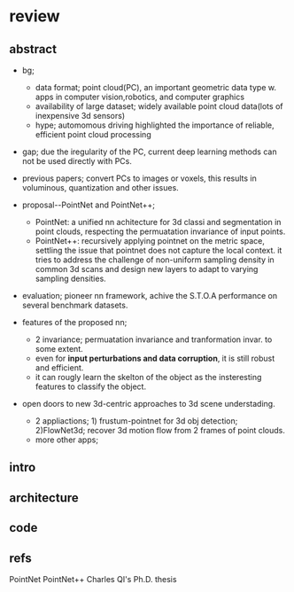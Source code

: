 # review
## abstract
- bg;
  - data format; point cloud(PC), an important geometric data type w. apps in computer vision,robotics, and computer graphics
  - availability of large dataset; widely available point cloud data(lots of inexpensive 3d sensors)
  - hype; automomous driving highlighted the importance of reliable, efficient point cloud processing 

- gap; due the iregularity of the PC, current deep learning methods can not be  used directly with PCs.

- previous papers; convert PCs to images or voxels, this results in voluminous, quantization and other issues.

- proposal--PointNet and PointNet++; 
  - PointNet: a unified nn achitecture for 3d classi and segmentation in point clouds, respecting the permuatation invariance of input points.
  - PointNet++: recursively applying pointnet on the metric space, settling the issue that pointnet does not capture the local context. it tries to address the challenge of non-uniform sampling density in common 3d scans and design new layers to adapt to varying sampling densities.

- evaluation; pioneer nn framework, achive the S.T.O.A performance on several benchmark datasets.

- features of the proposed nn;
  - 2 invariance; permuatation invariance and tranformation invar. to some extent.
  - even for **input perturbations and data corruption**, it is still robust and efficient.
  - it can rougly learn the skelton of the object as the insteresting features to classify the object.

- open doors to new 3d-centric approaches to 3d scene understading.
  - 2 appliactions; 1) frustum-pointnet for 3d obj detection; 2)FlowNet3d; recover 3d motion flow from 2 frames of point clouds.
  - more other apps;   

## intro

## architecture

## code

## refs
PointNet
PointNet++
Charles QI's Ph.D. thesis